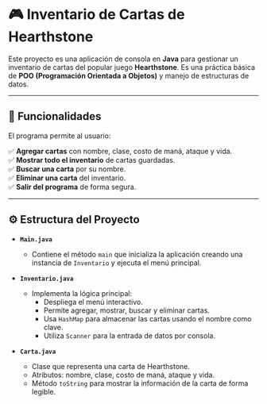 # 🎮 Inventario de Cartas de Hearthstone
 
Este proyecto es una aplicación de consola en **Java** para gestionar un inventario de cartas del popular juego **Hearthstone**. Es una práctica básica de **POO (Programación Orientada a Objetos)** y manejo de estructuras de datos.
 
---
 
## 📌 Funcionalidades
 
El programa permite al usuario:
 
✅ **Agregar cartas** con nombre, clase, costo de maná, ataque y vida.  
✅ **Mostrar todo el inventario** de cartas guardadas.  
✅ **Buscar una carta** por su nombre.  
✅ **Eliminar una carta** del inventario.  
✅ **Salir del programa** de forma segura.
 
---
 
## ⚙️ Estructura del Proyecto
 
- **`Main.java`**  
  - Contiene el método `main` que inicializa la aplicación creando una instancia de `Inventario` y ejecuta el menú principal.
 
- **`Inventario.java`**  
  - Implementa la lógica principal:
    - Despliega el menú interactivo.
    - Permite agregar, mostrar, buscar y eliminar cartas.
    - Usa `HashMap` para almacenar las cartas usando el nombre como clave.
    - Utiliza `Scanner` para la entrada de datos por consola.
 
- **`Carta.java`**  
  - Clase que representa una carta de Hearthstone.
  - Atributos: nombre, clase, costo de maná, ataque y vida.
  - Método `toString` para mostrar la información de la carta de forma legible.
